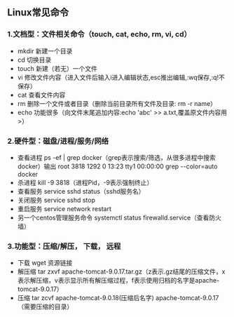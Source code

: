 ## Linux常见命令
### 1.文档型：文件相关命令（touch, cat, echo, rm, vi, cd）
* mkdir 新建一个目录
* cd 切换目录
* touch 新建（若无）一个文件
* vi 修改文件内容（进入文件后输入i进入编辑状态,esc推出编辑,:wq保存,:q!不保存）
* cat 查看文件内容
* rm 删除一个文件或者目录（删除当前目录所有文件及目录: rm -r name）
* echo 功能很多（向文件末尾追加内容:echo 'abc' >> a.txt,覆盖原文件内容用>）
### 2.硬件型：磁盘/进程/服务/网络
* 查看进程 ps -ef | grep docker（grep表示搜索/筛选，从很多进程中搜索docker）输出 root 3818   1292  0  13:23 tty1  00:00:00  grep --color=auto docker
* 杀进程 kill -9 3818（进程Pid，-9表示强制终止）
* 查看服务 service sshd status（sshd服务名）
* 关闭服务 service sshd stop
* 重启服务 service network restart
* 另一个centos管理服务命令 systemctl status firewalld.service（查看防火墙）
### 3.功能型：压缩/解压， 下载， 远程
* 下载 wget 资源链接
* 解压缩 tar zxvf apache-tomcat-9.0.17.tar.gz（z表示.gz结尾的压缩文件，x表示解压缩，v表示显示所有解压缩过程，f表示使用归档的名字是apache-tomcat-9.0.17）
* 压缩 tar zcvf apache-tomcat-9.0.18(压缩后名字)  apache-tomcat-9.0.17（需要压缩的目录）

